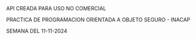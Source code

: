 API CREADA PARA USO NO COMERCIAL

PRACTICA DE PROGRAMACION ORIENTADA A OBJETO SEGURO - INACAP

SEMANA DEL 11-11-2024

